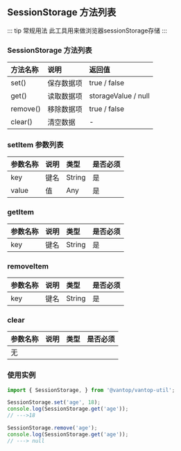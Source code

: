 <!--
 * @Author: huangxiaomin
 * @Date: 2021-02-24 18:21:36
 * @LastEditTime: 2021-07-13 18:46:30
 * @LastEditors: 蔡远程
 * @Description: In User Settings Edit
 * @FilePath: /vantop/docs/vantop-util/browser/CookieHelper.md
-->

## SessionStorage 方法列表
::: tip 常规用法
此工具用来做浏览器sessionStorage存储
:::

### SessionStorage 方法列表
| 方法名称        | 说明              | 返回值    |
| :------------- |:-----------------|:---------|
| set()      | 保存数据项         | true / false   |
| get()      | 读取数据项         | storageValue / null |
| remove()   | 移除数据项         | true / false   |
| clear()        | 清空数据           | -        |

### setItem 参数列表
| 参数名称        | 说明               | 类型    | 是否必须  |
| :------------- |:------------------|:-------|:---------|
| key            | 键名               | String | 是       |
| value          | 值                 | Any    | 是       |

### getItem 
| 参数名称        | 说明               | 类型    | 是否必须  |
| :------------- |:------------------|:-------|:---------|
| key           | 键名               | String  | 是       |

### removeItem
| 参数名称        | 说明               | 类型    | 是否必须  |
| :------------- |:------------------|:-------|:---------|
| key           | 键名               | String  | 是       |

### clear
| 参数名称        | 说明               | 类型    | 是否必须  |
| :------------- |:------------------|:-------|:---------|
| 无           |

### 使用实例
```js
import { SessionStorage, } from '@vantop/vantop-util';

SessionStorage.set('age', 18);
console.log(SessionStorage.get('age'));
// --->18

SessionStorage.remove('age');
console.log(SessionStorage.get('age'));
// ---> null





